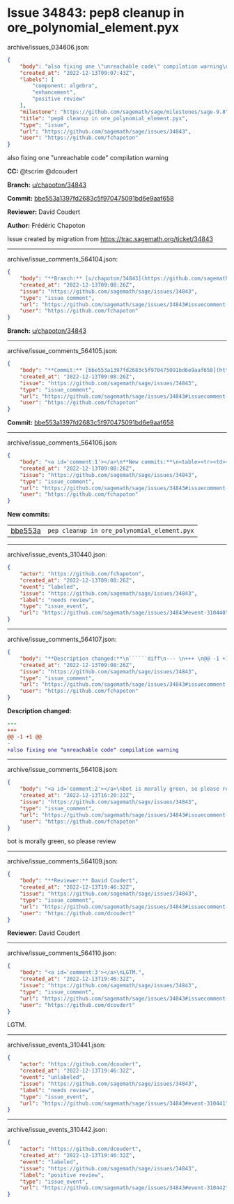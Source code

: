 # Issue 34843: pep8 cleanup in ore_polynomial_element.pyx

archive/issues_034606.json:
```json
{
    "body": "also fixing one \"unreachable code\" compilation warning\n\n**CC:**  @tscrim @dcoudert\n\n**Branch:** [u/chapoton/34843](https://github.com/sagemath/sagetrac-mirror/tree/u/chapoton/34843)\n\n**Commit:** [bbe553a1397fd2683c5f970475091bd6e9aaf658](https://github.com/sagemath/sagetrac-mirror/commit/bbe553a1397fd2683c5f970475091bd6e9aaf658)\n\n**Reviewer:** David Coudert\n\n**Author:** Fr\u00e9d\u00e9ric Chapoton\n\nIssue created by migration from https://trac.sagemath.org/ticket/34843\n\n",
    "created_at": "2022-12-13T09:07:43Z",
    "labels": [
        "component: algebra",
        "enhancement",
        "positive review"
    ],
    "milestone": "https://github.com/sagemath/sage/milestones/sage-9.8",
    "title": "pep8 cleanup in ore_polynomial_element.pyx",
    "type": "issue",
    "url": "https://github.com/sagemath/sage/issues/34843",
    "user": "https://github.com/fchapoton"
}
```
also fixing one "unreachable code" compilation warning

**CC:**  @tscrim @dcoudert

**Branch:** [u/chapoton/34843](https://github.com/sagemath/sagetrac-mirror/tree/u/chapoton/34843)

**Commit:** [bbe553a1397fd2683c5f970475091bd6e9aaf658](https://github.com/sagemath/sagetrac-mirror/commit/bbe553a1397fd2683c5f970475091bd6e9aaf658)

**Reviewer:** David Coudert

**Author:** Frédéric Chapoton

Issue created by migration from https://trac.sagemath.org/ticket/34843





---

archive/issue_comments_564104.json:
```json
{
    "body": "**Branch:** [u/chapoton/34843](https://github.com/sagemath/sagetrac-mirror/tree/u/chapoton/34843)",
    "created_at": "2022-12-13T09:08:26Z",
    "issue": "https://github.com/sagemath/sage/issues/34843",
    "type": "issue_comment",
    "url": "https://github.com/sagemath/sage/issues/34843#issuecomment-564104",
    "user": "https://github.com/fchapoton"
}
```

**Branch:** [u/chapoton/34843](https://github.com/sagemath/sagetrac-mirror/tree/u/chapoton/34843)



---

archive/issue_comments_564105.json:
```json
{
    "body": "**Commit:** [bbe553a1397fd2683c5f970475091bd6e9aaf658](https://github.com/sagemath/sagetrac-mirror/commit/bbe553a1397fd2683c5f970475091bd6e9aaf658)",
    "created_at": "2022-12-13T09:08:26Z",
    "issue": "https://github.com/sagemath/sage/issues/34843",
    "type": "issue_comment",
    "url": "https://github.com/sagemath/sage/issues/34843#issuecomment-564105",
    "user": "https://github.com/fchapoton"
}
```

**Commit:** [bbe553a1397fd2683c5f970475091bd6e9aaf658](https://github.com/sagemath/sagetrac-mirror/commit/bbe553a1397fd2683c5f970475091bd6e9aaf658)



---

archive/issue_comments_564106.json:
```json
{
    "body": "<a id='comment:1'></a>\n**New commits:**\n<table><tr><td><a href=\"https://github.com/sagemath/sagetrac-mirror/commit/bbe553a1397fd2683c5f970475091bd6e9aaf658\">bbe553a</a></td><td><code>pep cleanup in ore_polynomial_element.pyx</code></td></tr></table>\n",
    "created_at": "2022-12-13T09:08:26Z",
    "issue": "https://github.com/sagemath/sage/issues/34843",
    "type": "issue_comment",
    "url": "https://github.com/sagemath/sage/issues/34843#issuecomment-564106",
    "user": "https://github.com/fchapoton"
}
```

<a id='comment:1'></a>
**New commits:**
<table><tr><td><a href="https://github.com/sagemath/sagetrac-mirror/commit/bbe553a1397fd2683c5f970475091bd6e9aaf658">bbe553a</a></td><td><code>pep cleanup in ore_polynomial_element.pyx</code></td></tr></table>




---

archive/issue_events_310440.json:
```json
{
    "actor": "https://github.com/fchapoton",
    "created_at": "2022-12-13T09:08:26Z",
    "event": "labeled",
    "issue": "https://github.com/sagemath/sage/issues/34843",
    "label": "needs review",
    "type": "issue_event",
    "url": "https://github.com/sagemath/sage/issues/34843#event-310440"
}
```



---

archive/issue_comments_564107.json:
```json
{
    "body": "**Description changed:**\n``````diff\n--- \n+++ \n@@ -1 +1 @@\n-\n+also fixing one \"unreachable code\" compilation warning\n``````\n",
    "created_at": "2022-12-13T09:08:26Z",
    "issue": "https://github.com/sagemath/sage/issues/34843",
    "type": "issue_comment",
    "url": "https://github.com/sagemath/sage/issues/34843#issuecomment-564107",
    "user": "https://github.com/fchapoton"
}
```

**Description changed:**
``````diff
--- 
+++ 
@@ -1 +1 @@
-
+also fixing one "unreachable code" compilation warning
``````




---

archive/issue_comments_564108.json:
```json
{
    "body": "<a id='comment:2'></a>\nbot is morally green, so please review",
    "created_at": "2022-12-13T16:20:22Z",
    "issue": "https://github.com/sagemath/sage/issues/34843",
    "type": "issue_comment",
    "url": "https://github.com/sagemath/sage/issues/34843#issuecomment-564108",
    "user": "https://github.com/fchapoton"
}
```

<a id='comment:2'></a>
bot is morally green, so please review



---

archive/issue_comments_564109.json:
```json
{
    "body": "**Reviewer:** David Coudert",
    "created_at": "2022-12-13T19:46:32Z",
    "issue": "https://github.com/sagemath/sage/issues/34843",
    "type": "issue_comment",
    "url": "https://github.com/sagemath/sage/issues/34843#issuecomment-564109",
    "user": "https://github.com/dcoudert"
}
```

**Reviewer:** David Coudert



---

archive/issue_comments_564110.json:
```json
{
    "body": "<a id='comment:3'></a>\nLGTM.",
    "created_at": "2022-12-13T19:46:32Z",
    "issue": "https://github.com/sagemath/sage/issues/34843",
    "type": "issue_comment",
    "url": "https://github.com/sagemath/sage/issues/34843#issuecomment-564110",
    "user": "https://github.com/dcoudert"
}
```

<a id='comment:3'></a>
LGTM.



---

archive/issue_events_310441.json:
```json
{
    "actor": "https://github.com/dcoudert",
    "created_at": "2022-12-13T19:46:32Z",
    "event": "unlabeled",
    "issue": "https://github.com/sagemath/sage/issues/34843",
    "label": "needs review",
    "type": "issue_event",
    "url": "https://github.com/sagemath/sage/issues/34843#event-310441"
}
```



---

archive/issue_events_310442.json:
```json
{
    "actor": "https://github.com/dcoudert",
    "created_at": "2022-12-13T19:46:32Z",
    "event": "labeled",
    "issue": "https://github.com/sagemath/sage/issues/34843",
    "label": "positive review",
    "type": "issue_event",
    "url": "https://github.com/sagemath/sage/issues/34843#event-310442"
}
```
